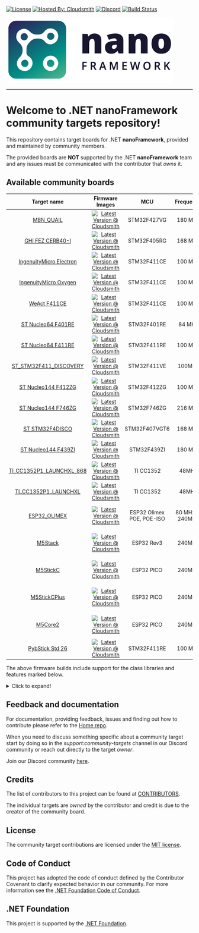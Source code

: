[![License](https://img.shields.io/badge/License-MIT-blue.svg)](LICENSE) [![Hosted By: Cloudsmith](https://img.shields.io/badge/OSS%20hosting%20by-cloudsmith-blue?logo=cloudsmith&style=flat-square)](https://cloudsmith.com) [![Discord](https://img.shields.io/discord/478725473862549535.svg)](https://discord.gg/wNHYejF3tT) [![Build Status](https://dev.azure.com/nanoframework/Community-Targets/_apis/build/status/nanoframework.nf-Community-Targets)](https://dev.azure.com/nanoframework/Community-Targets/_build/latest?definitionId=4)

![nanoFramework logo](https://github.com/nanoframework/Home/blob/main/resources/logo/nanoFramework-repo-logo.png)

-----

# Welcome to .NET **nanoFramework** community targets repository!

This repository contains target boards for .NET **nanoFramework**, provided and maintained by community members.

The provided boards are **NOT** supported by the .NET **nanoFramework** team and any issues must be communicated with the contributor that _owns_ it.

## Available community boards

| Target name                                                     | Firmware Images                                                                                                                                                                                                                                   | MCU           | Frequency | FLASH   | RAM     |
|:-:                                                              |:-:                                                                                                                                                                                                                                                |:-:            |:-:        |:-:      |:-:      |
| [MBN_QUAIL](ChibiOS/MBN_QUAIL)                         | [![Latest Version @ Cloudsmith](https://api-prd.cloudsmith.io/v1/badges/version/net-nanoframework/nanoframework-images-community-targets/raw/MBN_QUAIL/latest/x/?render=true)](https://cloudsmith.io/~net-nanoframework/repos/nanoframework-images-community-targets/packages/detail/raw/MBN_QUAIL/latest/)                           | STM32F427VG    | 180 MHz   | 1024 KB | 256 KB  |
| [GHI FEZ CERB40-I](ChibiOS/GHI_FEZ_CERB40_NF)          | [![Latest Version @ Cloudsmith](https://api-prd.cloudsmith.io/v1/badges/version/net-nanoframework/nanoframework-images-community-targets/raw/GHI_FEZ_CERB40_NF/latest/x/?render=true)](https://cloudsmith.io/~net-nanoframework/repos/nanoframework-images-community-targets/packages/detail/raw/GHI_FEZ_CERB40_NF/latest/)           | STM32F405RG   | 168 MHz   | 1024 KB | 192 KB  |
| [IngenuityMicro Electron](ChibiOS/I2M_ELECTRON_NF)     | [![Latest Version @ Cloudsmith](https://api-prd.cloudsmith.io/v1/badges/version/net-nanoframework/nanoframework-images-community-targets/raw/I2M_ELECTRON_NF/latest/x/?render=true)](https://cloudsmith.io/~net-nanoframework/repos/nanoframework-images-community-targets/packages/detail/raw/I2M_ELECTRON_NF/latest/)               | STM32F411CE   | 100 MHz   | 512 KB  | 128 KB  |
| [IngenuityMicro Oxygen](ChibiOS/I2M_OXYGEN_NF)         |[![Latest Version @ Cloudsmith](https://api-prd.cloudsmith.io/v1/badges/version/net-nanoframework/nanoframework-images-community-targets/raw/I2M_OXYGEN_NF/latest/x/?render=true)](https://cloudsmith.io/~net-nanoframework/repos/nanoframework-images-community-targets/packages/detail/raw/I2M_OXYGEN_NF/latest/)                   | STM32F411CE   | 100 MHz   | 512 KB  | 128 KB  |
| [WeAct F411CE](ChibiOS/WEACT_F411CE)         |[![Latest Version @ Cloudsmith](https://api-prd.cloudsmith.io/v1/badges/version/net-nanoframework/nanoframework-images-community-targets/raw/WEACT_F411CE/latest/x/?render=true)](https://cloudsmith.io/~net-nanoframework/repos/nanoframework-images-community-targets/packages/detail/raw/WEACT_F411CE/latest/)                   | STM32F411CE   | 100 MHz   | 512 KB  | 128 KB  |
| [ST Nucleo64 F401RE](ChibiOS/ST_NUCLEO64_F401RE_NF)    | [![Latest Version @ Cloudsmith](https://api-prd.cloudsmith.io/v1/badges/version/net-nanoframework/nanoframework-images-community-targets/raw/ST_NUCLEO64_F401RE_NF/latest/x/?render=true)](https://cloudsmith.io/~net-nanoframework/repos/nanoframework-images-community-targets/packages/detail/raw/ST_NUCLEO64_F401RE_NF/latest/)   | STM32F401RE   | 84 MHz    | 512 KB  | 96 KB   |
| [ST Nucleo64 F411RE](ChibiOS/ST_NUCLEO64_F411RE_NF)    | [![Latest Version @ Cloudsmith](https://api-prd.cloudsmith.io/v1/badges/version/net-nanoframework/nanoframework-images-community-targets/raw/ST_NUCLEO64_F411RE_NF/latest/x/?render=true)](https://cloudsmith.io/~net-nanoframework/repos/nanoframework-images-community-targets/packages/detail/raw/ST_NUCLEO64_F411RE_NF/latest/)   | STM32F411RE   | 100 MHz   | 512 KB  | 128 KB  |
| [ST_STM32F411_DISCOVERY](ChibiOS/ST_STM32F411_DISCOVERY) | [![Latest Version @ Cloudsmith](https://api-prd.cloudsmith.io/v1/badges/version/net-nanoframework/nanoframework-images-community-targets/raw/ST_STM32F411_DISCOVERY/latest/x/?render=true)](https://cloudsmith.io/~net-nanoframework/repos/nanoframework-images-community-targets/packages/detail/raw/ST_STM32F411_DISCOVERY/latest/) | STM32F411VE   | 100MHz    | 512kB   | 128kB   |
| [ST Nucleo144 F412ZG](ChibiOS/ST_NUCLEO144_F412ZG_NF)  | [![Latest Version @ Cloudsmith](https://api-prd.cloudsmith.io/v1/badges/version/net-nanoframework/nanoframework-images-community-targets/raw/ST_NUCLEO144_F412ZG_NF/latest/x/?render=true)](https://cloudsmith.io/~net-nanoframework/repos/nanoframework-images-community-targets/packages/detail/raw/ST_NUCLEO144_F412ZG_NF/latest/) | STM32F412ZG   | 100 MHz   | 1024 KB | 256 KB  |
| [ST Nucleo144 F746ZG](ChibiOS/ST_NUCLEO144_F746ZG)     | [![Latest Version @ Cloudsmith](https://api-prd.cloudsmith.io/v1/badges/version/net-nanoframework/nanoframework-images-community-targets/raw/ST_NUCLEO144_F746ZG/latest/x/?render=true)](https://cloudsmith.io/~net-nanoframework/repos/nanoframework-images-community-targets/packages/detail/raw/ST_NUCLEO144_F746ZG/latest/)       | STM32F746ZG   | 216 MHz   | 1024 KB | 320 KB  |
| [ST STM32F4DISCO](ChibiOS/ST_STM32F4_DISCOVERY)        | [![Latest Version @ Cloudsmith](https://api-prd.cloudsmith.io/v1/badges/version/net-nanoframework/nanoframework-images-community-targets/raw/ST_STM32F4_DISCOVERY/latest/x/?render=true)](https://cloudsmith.io/~net-nanoframework/repos/nanoframework-images-community-targets/packages/detail/raw/ST_STM32F4_DISCOVERY/latest/)     | STM32F407VGT6 | 168 MHz   | 1024 KB | 192 KB  |
| [ST Nucleo144 F439ZI](ChibiOS/ST_NUCLEO144_F439ZI)     | [![Latest Version @ Cloudsmith](https://api-prd.cloudsmith.io/v1/badges/version/net-nanoframework/nanoframework-images-community-targets/raw/ST_NUCLEO144_F439ZI/latest/x/?render=true)](https://cloudsmith.io/~net-nanoframework/repos/nanoframework-images-community-targets/packages/detail/raw/ST_NUCLEO144_F439ZI/latest/)       | STM32F439ZI   | 180 MHz   | 2048 KB | 256 KB  |
| [TI_CC1352P1_LAUNCHXL_868](TI_SimpleLink/TI_CC1352P1_LAUNCHXL)      | [![Latest Version @ Cloudsmith](https://api-prd.cloudsmith.io/v1/badges/version/net-nanoframework/nanoframework-images-community-targets/raw/TI_CC1352P1_LAUNCHXL_868/latest/x/?render=true)](https://cloudsmith.io/~net-nanoframework/repos/nanoframework-images-community-targets/packages/detail/raw/TI_CC1352P1_LAUNCHXL_868/latest/)     | TI CC1352     | 48MHz     | 352kB   | 80kB    |
| [TI_CC1352P1_LAUNCHXL](TI_SimpleLink/TI_CC1352P1_LAUNCHXL_915)      | [![Latest Version @ Cloudsmith](https://api-prd.cloudsmith.io/v1/badges/version/net-nanoframework/nanoframework-images-community-targets/raw/TI_CC1352P1_LAUNCHXL_915/latest/x/?render=true)](https://cloudsmith.io/~net-nanoframework/repos/nanoframework-images-community-targets/packages/detail/raw/TI_CC1352P1_LAUNCHXL_915/latest/)     | TI CC1352     | 48MHz     | 352kB   | 80kB    |
| [ESP32_OLIMEX](https://www.olimex.com/Products/IoT/ESP32/) | [![Latest Version @ Cloudsmith](https://api-prd.cloudsmith.io/v1/badges/version/net-nanoframework/nanoframework-images-community-targets/raw/ESP32_OLIMEX/latest/x/?render=true)](https://cloudsmith.io/~net-nanoframework/repos/nanoframework-images-community-targets/packages/detail/raw/ESP32_OLIMEX/latest/) | ESP32 Olimex POE, POE-ISO | 80 MHz to 240MHz | 4 to 16 MB | 520 KB + 8 KB SRAM |
| [M5Stack](https://docs.m5stack.com/en/core/gray) | [![Latest Version @ Cloudsmith](https://api-prd.cloudsmith.io/v1/badges/version/net-nanoframework/nanoframework-images-community-targets/raw/M5Stack/latest/x/?render=true)](https://cloudsmith.io/~net-nanoframework/repos/nanoframework-images-community-targets/packages/detail/raw/M5Stack/latest/) | ESP32 Rev3 | 240MHz | 16 MB | 520 KB + 8 KB SRAM |
| [M5StickC](https://docs.m5stack.com/en/core/m5stickc) | [![Latest Version @ Cloudsmith](https://api-prd.cloudsmith.io/v1/badges/version/net-nanoframework/nanoframework-images-community-targets/raw/M5StickC/latest/x/?render=true)](https://cloudsmith.io/~net-nanoframework/repos/nanoframework-images-community-targets/packages/detail/raw/M5StickC/latest/) | ESP32 PICO | 240MHz | 4 MB | 520 KB + 8 KB SRAM |
| [M5StickCPlus](https://docs.m5stack.com/en/core/m5stickc_plus) | [![Latest Version @ Cloudsmith](https://api-prd.cloudsmith.io/v1/badges/version/net-nanoframework/nanoframework-images-community-targets/raw/M5StickCPlus/latest/x/?render=true)](https://cloudsmith.io/~net-nanoframework/repos/nanoframework-images-community-targets/packages/detail/raw/M5StickCPlus/latest/) | ESP32 PICO | 240MHz | 4 MB | 520 KB + 8 KB SRAM |
| [M5Core2](https://docs.m5stack.com/en/core/core2) | [![Latest Version @ Cloudsmith](https://api-prd.cloudsmith.io/v1/badges/version/net-nanoframework/nanoframework-images-community-targets/raw/M5Core2/latest/x/?render=true)](https://cloudsmith.io/~net-nanoframework/repos/nanoframework-images-community-targets/packages/detail/raw/M5Core2/latest/) | ESP32 PICO | 240MHz | 4 MB | 520 KB + 8 KB SRAM |
| [PybStick Std 26](PybStick2x) | [![Latest Version @ Cloudsmith](https://api-prd.cloudsmith.io/v1/badges/version/net-nanoframework/nanoframework-images-community-targets/raw/PybStick2x/latest/x/?render=true)](https://cloudsmith.io/~net-nanoframework/repos/nanoframework-images-community-targets/packages/detail/raw/PybStick2x/latest/) | STM32F411RE   | 100 MHz   | 512 KB  | 128 KB  |

The above firmware builds include support for the class libraries and features marked below.

<details>
  <summary>Click to expand!</summary>
  
  | Target                  | Gpio               | Spi                | I2c                | Pwm                | Adc                | Dac                | Serial             | OneWire            | CAN                | Events             | SWO                | Networking         | Large Heap         | UI                 |
|:-:                      |:-:                 |:-:                 |:-:                 |:-:                 |:-:                 |:-:                 |:-:                 |:-:                 |:-:                 |:-:                 |:-:                 |:-:                 |:-:                 |:-:                 |
| MBN_QUAIL               | :heavy_check_mark: | :heavy_check_mark: | :heavy_check_mark: | :heavy_check_mark: |                    |                    | :heavy_check_mark: | :heavy_check_mark: |                    | :heavy_check_mark: |                    |                    |                    |                    |
| GHI FEZ CERB40-I        | :heavy_check_mark: | :heavy_check_mark: | :heavy_check_mark: | :heavy_check_mark: | :heavy_check_mark: |                    | :heavy_check_mark: |                    |                    | :heavy_check_mark: |                    |                    |                    |                    |
| IngenuityMicro Electron | :heavy_check_mark: | :heavy_check_mark: | :heavy_check_mark: | :heavy_check_mark: | :heavy_check_mark: |                    | :heavy_check_mark: |                    |                    |                    |                    |                    |                    |                    |
| IngenuityMicro Oxygen   | :heavy_check_mark: | :heavy_check_mark: | :heavy_check_mark: | :heavy_check_mark: | :heavy_check_mark: |                    | :heavy_check_mark: |                    |                    | :heavy_check_mark: |                    |                    |                    |                    |
| ST Nucleo64 F401RE      | :heavy_check_mark: | :heavy_check_mark: | :heavy_check_mark: | :heavy_check_mark: | :heavy_check_mark: |                    | :heavy_check_mark: | :heavy_check_mark: |                    | :heavy_check_mark: | :heavy_check_mark: |                    |                    |                    |
| ST Nucleo64 F411RE      | :heavy_check_mark: | :heavy_check_mark: | :heavy_check_mark: | :heavy_check_mark: | :heavy_check_mark: |                    | :heavy_check_mark: |                    |                    | :heavy_check_mark: | :heavy_check_mark: |                    |                    |                    |
| ST STM32F411 DISCOVERY  | :heavy_check_mark: |                    |                    |                    |                    |                    |                    |                    |                    |                    |                    |                    |                    |                    |
| ST Nucleo144 F412ZG     | :heavy_check_mark: | :heavy_check_mark: | :heavy_check_mark: | :heavy_check_mark: | :heavy_check_mark: |                    | :heavy_check_mark: |                    |                    | :heavy_check_mark: | :heavy_check_mark: |                    |                    |                    |
| ST Nucleo144 F746ZG     | :heavy_check_mark: | :heavy_check_mark: | :heavy_check_mark: | :heavy_check_mark: | :heavy_check_mark: |                    | :heavy_check_mark: | :heavy_check_mark: |                    | :heavy_check_mark: | :heavy_check_mark: | :heavy_check_mark: |                    |                    |
| ST STM32F4DISCO         | :heavy_check_mark: | :heavy_check_mark: | :heavy_check_mark: | :heavy_check_mark: | :heavy_check_mark: |                    | :heavy_check_mark: | :heavy_check_mark: | :heavy_check_mark: | :heavy_check_mark: | :heavy_check_mark: |                    |                    |                    |
| ST Nucleo144 F439ZI     | :heavy_check_mark: | :heavy_check_mark: | :heavy_check_mark: | :heavy_check_mark: | :heavy_check_mark: |                    | :heavy_check_mark: |                    |                    | :heavy_check_mark: | :heavy_check_mark: | :heavy_check_mark: |                    |                    |
| TI CC1352P1 LAUNCHXL_868 | :heavy_check_mark: |                    |                    |                    |                    |                    |                    |                    |                    |                    |                    |                    |                    |                    |
| TI CC1352P1 LAUNCHXL_915 | :heavy_check_mark: |                    |                    |                    |                    |                    |                    |                    |                    |                    |                    |                    |                    |                    |
| ESP32_OLIMEX_POE          | :heavy_check_mark: | :heavy_check_mark: | :heavy_check_mark: | :heavy_check_mark: | :heavy_check_mark: | :heavy_check_mark: | :heavy_check_mark: | :heavy_check_mark: |                    | :heavy_check_mark: |                    | :heavy_check_mark: Wifi + Ethernet | :heavy_check_mark: |                    |
| M5Stack          | :heavy_check_mark: | :heavy_check_mark: | :heavy_check_mark: | :heavy_check_mark: | :heavy_check_mark: | :heavy_check_mark: | :heavy_check_mark: | :heavy_check_mark: |                    | :heavy_check_mark: |                    | :heavy_check_mark: Wifi | :heavy_check_mark: |                    |
| M5StickC          | :heavy_check_mark: | :heavy_check_mark: | :heavy_check_mark: | :heavy_check_mark: | :heavy_check_mark: | :heavy_check_mark: | :heavy_check_mark: | :heavy_check_mark: |                    | :heavy_check_mark: |                    | :heavy_check_mark: Wifi | :heavy_check_mark: |                    |
| M5StickCPlus          | :heavy_check_mark: | :heavy_check_mark: | :heavy_check_mark: | :heavy_check_mark: | :heavy_check_mark: | :heavy_check_mark: | :heavy_check_mark: | :heavy_check_mark: |                    | :heavy_check_mark: |                    | :heavy_check_mark: Wifi | :heavy_check_mark: |                    |
| M5Core2          | :heavy_check_mark: | :heavy_check_mark: | :heavy_check_mark: | :heavy_check_mark: | :heavy_check_mark: | :heavy_check_mark: | :heavy_check_mark: | :heavy_check_mark: |                    | :heavy_check_mark: |                    | :heavy_check_mark: Wifi | :heavy_check_mark: |                    |
| PybStick Std 26          | :heavy_check_mark: | :heavy_check_mark: | :heavy_check_mark: | :heavy_check_mark: | :heavy_check_mark: | :heavy_check_mark: | :heavy_check_mark: |  |                    | :heavy_check_mark: |                    |  |  |                    |

</details>

## Feedback and documentation

For documentation, providing feedback, issues and finding out how to contribute please refer to the [Home repo](https://github.com/nanoframework/Home).

When you need to discuss something specific about a community target start by doing so in the _support:community-targets_ channel in our Discord community or reach out directly to the target _owner_.

Join our Discord community [here](https://discord.gg/gCyBu8T).

## Credits

The list of contributors to this project can be found at [CONTRIBUTORS](https://github.com/nanoframework/Home/blob/master/CONTRIBUTORS.md).

The individual targets are _owned_ by the contributor and credit is due to the creator of the community board.

## License

The community target contributions are licensed under the [MIT license](LICENSE.md).

## Code of Conduct

This project has adopted the code of conduct defined by the Contributor Covenant to clarify expected behavior in our community.
For more information see the [.NET Foundation Code of Conduct](https://dotnetfoundation.org/code-of-conduct).

## .NET Foundation

This project is supported by the [.NET Foundation](https://dotnetfoundation.org).
